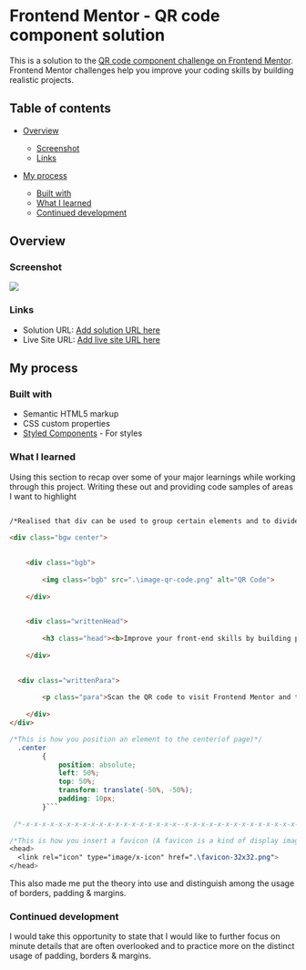 
# Frontend Mentor - QR code component solution

This is a solution to the [QR code component challenge on Frontend Mentor](https://www.frontendmentor.io/challenges/qr-code-component-iux_sIO_H). 
Frontend Mentor challenges help you improve your coding skills by building realistic projects.


## Table of contents

- [Overview](#overview)
    - [Screenshot](#screenshot)
    - [Links](#links)

- [My process](#my-process)
    - [Built with](#built-with)
    - [What I learned](#what-i-learned)
    - [Continued development](#continued-development)


## Overview


### Screenshot

![](https://user-images.githubusercontent.com/92308896/179468204-dc1783eb-21db-4f91-8718-e3a9b021b16b.png)

### Links

- Solution URL: [Add solution URL here](https://github.com/Prankisster/FSDev/blob/main/Index.html)
- Live Site URL: [Add live site URL here](https://your-live-site-url.com)

## My process


### Built with

- Semantic HTML5 markup
- CSS custom properties
- [Styled Components](https://fonts.google.com/specimen/Outfit) - For styles


### What I learned

Using this section to recap over some of your major learnings while working through this project. Writing these out and providing code samples of areas I want to highlight

```html

/*Realised that div can be used to group certain elements and to divide them from the rest*/

<div class="bgw center">
    
    
    <div class="bgb">
      
        <img class="bgb" src=".\image-qr-code.png" alt="QR Code">
    
    </div>

  
    <div class="writtenHead">
   
        <h3 class="head"><b>Improve your front-end skills by building projects</b></h3>
    
    </div>

    
  <div class="writtenPara">
      
        <p class="para">Scan the QR code to visit Frontend Mentor and take your coding skills to  the next level</p>
    
    </div>
</div>

```

```css
/*This is how you position an element to the center(of page)*/
  .center 
        {
            position: absolute;
            left: 50%;
            top: 50%;
            transform: translate(-50%, -50%);
            padding: 10px;
        }```
 
 /*-x-x-x-x-x-x-x-x-x-x-x-x-x-x-x-x-x-x-x--x-x-x-x-x-x-x-x-x-x-x-x-x-x-x-x-x-x-x-x-x-x-x-x-x-x-x-x-x-x-x-x-x-x-*/

/*This is how you insert a favicon (A favicon is a kind of display image/picture that is displayed on the browser-tab beside the title of the page)*/
<head>
  <link rel="icon" type="image/x-icon" href=".\favicon-32x32.png">
</head>
```
This also made me put the theory into use and distinguish among the usage of borders, padding & margins.


### Continued development

I would take this opportunity to state that I would like to further focus on minute details that are often overlooked and to practice more on the distinct usage of padding, borders & margins.

